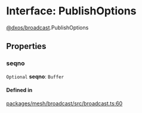 # Interface: PublishOptions

[@dxos/broadcast](../modules/dxos_broadcast.md).PublishOptions

## Properties

### seqno

 `Optional` **seqno**: `Buffer`

#### Defined in

[packages/mesh/broadcast/src/broadcast.ts:60](https://github.com/dxos/dxos/blob/db8188dae/packages/mesh/broadcast/src/broadcast.ts#L60)
